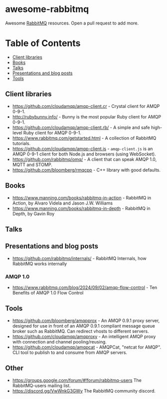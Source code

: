 # awesome-rabbitmq

Awesome [RabbitMQ](https://www.rabbitmq.com/) resources.
Open a pull request to add more.

# Table of Contents

- [Client libraries](#libraries)
- [Books](#books)
- [Talks](#talks)
- [Presentations and blog posts](#presentatoins)
- [Tools](#tools)

## Client libraries

- https://github.com/cloudamqp/amqp-client.cr - Crystal client for AMQP 0-9-1.
- http://rubybunny.info/ - Bunny is the most popular Ruby client for AMQP 0-9-1.
- https://github.com/cloudamqp/amqp-client.rb/ - A simple and safe high-level Ruby client for AMQP 0-9-1.
- https://www.rabbitmq.com/getstarted.html - A collection of RabbitMQ tutorials.
- https://github.com/cloudamqp/amqp-client.js - `amqp-client.js` is an AMQP 0-9-1 client for both Node.js and browsers (using WebSocket).
- https://github.com/rabbitmq/omq/ - A client that can speak AMQP 1.0, MQTT and STOMP.
- https://github.com/bloomberg/rmqcpp - C++ library with good defaults.

## Books

- https://www.manning.com/books/rabbitmq-in-action - RabbitMQ in Action, by Alvaro Videla and Jason J.W. Williams
- https://www.manning.com/books/rabbitmq-in-depth - RabbitMQ in Depth, by Gavin Roy

## Talks

## Presentations and blog posts

- https://github.com/rabbitmq/internals/ - RabbitMQ Internals, how RabbitMQ works internally

### AMQP 1.0
- https://www.rabbitmq.com/blog/2024/09/02/amqp-flow-control - Ten Benefits of AMQP 1.0 Flow Control

## Tools

- https://github.com/bloomberg/amqpprox - An AMQP 0.9.1 proxy server, designed for use in front of an AMQP 0.9.1 compliant message queue broker such as RabbitMQ. Can redirect vhosts to different servers.
- https://github.com/cloudamqp/amqproxy - An intelligent AMQP proxy with connection and channel pooling/reusing.
- https://github.com/cloudamqp/amqpcat - AMQPCat, "netcat for AMQP". CLI tool to publish to and consume from AMQP servers.

## Other

- https://groups.google.com/forum/#!forum/rabbitmq-users The RabbitMQ-users mailing list.
- https://discord.gg/VwWnkG3GWy The RabbitMQ community discord.
